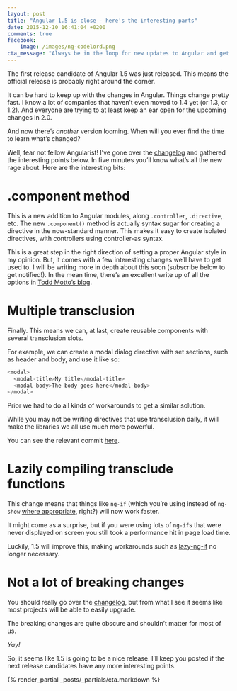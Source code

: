 ```yaml
---
layout: post
title: "Angular 1.5 is close - here's the interesting parts"
date: 2015-12-10 16:41:04 +0200
comments: true
facebook:
    image: /images/ng-codelord.png
cta_message: "Always be in the loop for new updates to Angular and get guides for painless upgrading!"
---
```


The first release candidate of Angular 1.5 was just released.
This means the official release is probably right around the corner. 

It can be hard to keep up with the changes in Angular.
Things change pretty fast.
I know a lot of companies that haven’t even moved to 1.4 yet (or 1.3, or 1.2).
And everyone are trying to at least keep an ear open for the upcoming changes in 2.0.

And now there’s *another* version looming.
When will you ever find the time to learn what’s changed?

Well, fear not fellow Angularist!
I’ve gone over the [changelog](https://github.com/angular/angular.js/blob/master/CHANGELOG.md#150-rc0-oblong-panoptikum-2015-12-09) and gathered the interesting points below.
In five minutes you’ll know what’s all the new rage about.
Here are the interesting bits:

# .component method

This is a new addition to Angular modules, along `.controller`, `.directive`, etc.
The new `.component()` method is actually syntax sugar for creating a directive in the now-standard manner.
This makes it easy to create isolated directives, with controllers using controller-as syntax.

This is a great step in the right direction of setting a proper Angular style in my opinion.
But, it comes with a few interesting changes we’ll have to get used to.
I will be writing more in depth about this soon (subscribe below to get notified!).
In the mean time, there’s an excellent write up of all the options in [Todd Motto’s blog](http://toddmotto.com/exploring-the-angular-1-5-component-method/).

# Multiple transclusion

Finally.
This means we can, at last, create reusable components with several transclusion slots.

For example, we can create a modal dialog directive with set sections, such as header and body, and use it like so:

```javascript
<modal>
  <modal-title>My title</modal-title>
  <modal-body>The body goes here</modal-body>
</modal>
```

Prior we had to do all kinds of workarounds to get a similar solution.

While you may not be writing directives that use transclusion daily, it will make the libraries we all use much more powerful.

You can see the relevant commit [here](https://github.com/angular/angular.js/commit/a4ada8ba9c4358273575e16778e76446ad080054).

# Lazily compiling transclude functions

This change means that things like `ng-if` (which you’re using instead of `ng-show` [where appropriate](http://www.codelord.net/2015/07/28/angular-performance-ng-show-vs-ng-if/), right?) will now work faster.

It might come as a surprise, but if you were using lots of `ng-if`s that were never displayed on screen you still took a performance hit in page load time.

Luckily, 1.5 will improve this, making workarounds such as [lazy-ng-if](https://github.com/ravello/lazy-ng-if) no longer necessary.

# Not a lot of breaking changes

You should really go over the [changelog](https://github.com/angular/angular.js/blob/master/CHANGELOG.md#150-rc0-oblong-panoptikum-2015-12-09), but from what I see it seems like most projects will be able to easily upgrade.

The breaking changes are quite obscure and shouldn’t matter for most of us.

*Yay!*

So, it seems like 1.5 is going to be a nice release.
I’ll keep you posted if the next release candidates have any more interesting points.

{% render_partial _posts/_partials/cta.markdown %}
